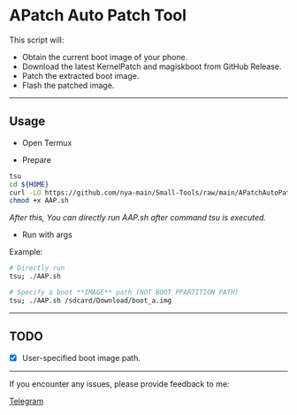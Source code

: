 # APatch Auto Patch Tool

This script will:

- Obtain the current boot image of your phone.
- Download the latest KernelPatch and magiskboot from GitHub Release.
- Patch the extracted boot image.
- Flash the patched image.

---

## Usage

- Open Termux

- Prepare

```bash
tsu
cd ${HOME}
curl -LO https://github.com/nya-main/Small-Tools/raw/main/APatchAutoPatch/AAP.sh
chmod +x AAP.sh
```

*After this, You can directly run AAP.sh after command tsu is executed.*

- Run with args

Example:

```bash
# Directly run
tsu; ./AAP.sh 

# Specify a boot **IMAGE** path (NOT BOOT PPARTITION PATH)
tsu; ./AAP.sh /sdcard/Download/boot_a.img
```

---

## TODO

- [x] User-specified boot image path.

---

If you encounter any issues, please provide feedback to me:  

[Telegram](https://t.me/nya_main)
